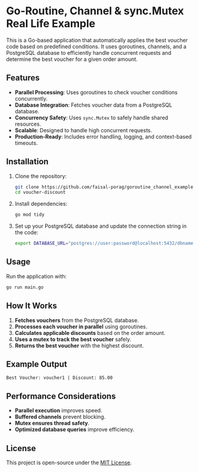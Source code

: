 # Go-Routine, Channel & sync.Mutex Real Life Example

This is a Go-based application that automatically applies the best voucher code based on predefined conditions. It uses goroutines, channels, and a PostgreSQL database to efficiently handle concurrent requests and determine the best voucher for a given order amount.

## Features

- **Parallel Processing**: Uses goroutines to check voucher conditions concurrently.
- **Database Integration**: Fetches voucher data from a PostgreSQL database.
- **Concurrency Safety**: Uses `sync.Mutex` to safely handle shared resources.
- **Scalable**: Designed to handle high concurrent requests.
- **Production-Ready**: Includes error handling, logging, and context-based timeouts.

## Installation

1. Clone the repository:
   ```sh
   git clone https://github.com/faisal-porag/goroutine_channel_example.git
   cd voucher-discount
   ```

2. Install dependencies:
   ```sh
   go mod tidy
   ```

3. Set up your PostgreSQL database and update the connection string in the code:
   ```sh
   export DATABASE_URL="postgres://user:password@localhost:5432/dbname?sslmode=disable"
   ```

## Usage

Run the application with:
   ```sh
   go run main.go
   ```

## How It Works

1. **Fetches vouchers** from the PostgreSQL database.
2. **Processes each voucher in parallel** using goroutines.
3. **Calculates applicable discounts** based on the order amount.
4. **Uses a mutex to track the best voucher** safely.
5. **Returns the best voucher** with the highest discount.

## Example Output
```
Best Voucher: voucher1 | Discount: 85.00
```

## Performance Considerations

- **Parallel execution** improves speed.
- **Buffered channels** prevent blocking.
- **Mutex ensures thread safety**.
- **Optimized database queries** improve efficiency.

## License

This project is open-source under the [MIT License](LICENSE).

